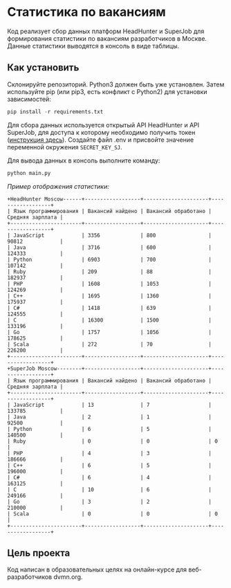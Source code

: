 # Статистика по вакансиям

Код реализует сбор данных платформ HeadHunter и SuperJob для формирования статистики по вакансиям разработчиков в Москве. Данные статистики выводятся в консоль в виде таблицы.

## Как установить

Склонируйте репозиторий. Python3 должен быть уже установлен. Затем используйте pip (или pip3, есть конфликт с Python2) для установки зависимостей:

```python
pip install -r requirements.txt
```

Для сбора данных используется открытый API HeadHunter и API SuperJob, для доступа к которому необходимо получить токен ([инструкция здесь](https://api.superjob.ru/)). Создайте файл .env и присвойте значение переменной окружения `SECRET_KEY_SJ`.

Для вывода данных в консоль выполните команду:

```python
python main.py
```

_Пример отображения статистики:_

```
+HeadHunter Moscow------+------------------+---------------------+------------------+
| Язык программирования | Вакансий найдено | Вакансий обработано | Средняя зарплата |
+-----------------------+------------------+---------------------+------------------+
| JavaScript            | 3356             | 800                 | 90812            |
| Java                  | 3716             | 600                 | 124333           |
| Python                | 6903             | 700                 | 107142           |
| Ruby                  | 209              | 88                  | 182937           |
| PHP                   | 1608             | 1053                | 124269           |
| C++                   | 1695             | 1360                | 175937           |
| C#                    | 1418             | 639                 | 124555           |
| C                     | 16300            | 1500                | 133196           |
| Go                    | 1757             | 1056                | 178625           |
| Scala                 | 272              | 70                  | 226200           |
+-----------------------+------------------+---------------------+------------------+
+SuperJob Moscow--------+------------------+---------------------+------------------+
| Язык программирования | Вакансий найдено | Вакансий обработано | Средняя зарплата |
+-----------------------+------------------+---------------------+------------------+
| JavaScript            | 13               | 7                   | 133785           |
| Java                  | 2                | 1                   | 92500            |
| Python                | 6                | 5                   | 140500           |
| Ruby                  | 0                | 0                   | 0                |
| PHP                   | 4                | 3                   | 186666           |
| C++                   | 6                | 5                   | 196000           |
| C#                    | 6                | 4                   | 163125           |
| C                     | 10               | 6                   | 249166           |
| Go                    | 3                | 2                   | 210000           |
| Scala                 | 0                | 0                   | 0                |
+-----------------------+------------------+---------------------+------------------+
```

## Цель проекта

Код написан в образовательных целях на онлайн-курсе для веб-разработчиков dvmn.org.